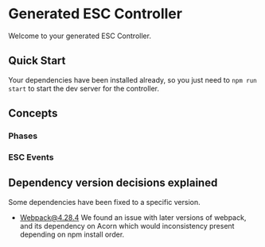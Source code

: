 # Generated ESC Controller

Welcome to your generated ESC Controller.

## Quick Start

Your dependencies have been installed already, so you just need to `npm run start` to start the dev server for the controller.

## Concepts

### Phases
### ESC Events

## Dependency version decisions explained

Some dependencies have been fixed to a specific version.

- Webpack@4.28.4 We found an issue with later versions of webpack, and its dependency on Acorn which would inconsistency present depending on npm install order.


